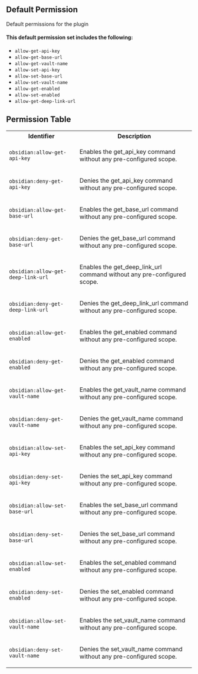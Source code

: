 ## Default Permission

Default permissions for the plugin

#### This default permission set includes the following:

- `allow-get-api-key`
- `allow-get-base-url`
- `allow-get-vault-name`
- `allow-set-api-key`
- `allow-set-base-url`
- `allow-set-vault-name`
- `allow-get-enabled`
- `allow-set-enabled`
- `allow-get-deep-link-url`

## Permission Table

<table>
<tr>
<th>Identifier</th>
<th>Description</th>
</tr>


<tr>
<td>

`obsidian:allow-get-api-key`

</td>
<td>

Enables the get_api_key command without any pre-configured scope.

</td>
</tr>

<tr>
<td>

`obsidian:deny-get-api-key`

</td>
<td>

Denies the get_api_key command without any pre-configured scope.

</td>
</tr>

<tr>
<td>

`obsidian:allow-get-base-url`

</td>
<td>

Enables the get_base_url command without any pre-configured scope.

</td>
</tr>

<tr>
<td>

`obsidian:deny-get-base-url`

</td>
<td>

Denies the get_base_url command without any pre-configured scope.

</td>
</tr>

<tr>
<td>

`obsidian:allow-get-deep-link-url`

</td>
<td>

Enables the get_deep_link_url command without any pre-configured scope.

</td>
</tr>

<tr>
<td>

`obsidian:deny-get-deep-link-url`

</td>
<td>

Denies the get_deep_link_url command without any pre-configured scope.

</td>
</tr>

<tr>
<td>

`obsidian:allow-get-enabled`

</td>
<td>

Enables the get_enabled command without any pre-configured scope.

</td>
</tr>

<tr>
<td>

`obsidian:deny-get-enabled`

</td>
<td>

Denies the get_enabled command without any pre-configured scope.

</td>
</tr>

<tr>
<td>

`obsidian:allow-get-vault-name`

</td>
<td>

Enables the get_vault_name command without any pre-configured scope.

</td>
</tr>

<tr>
<td>

`obsidian:deny-get-vault-name`

</td>
<td>

Denies the get_vault_name command without any pre-configured scope.

</td>
</tr>

<tr>
<td>

`obsidian:allow-set-api-key`

</td>
<td>

Enables the set_api_key command without any pre-configured scope.

</td>
</tr>

<tr>
<td>

`obsidian:deny-set-api-key`

</td>
<td>

Denies the set_api_key command without any pre-configured scope.

</td>
</tr>

<tr>
<td>

`obsidian:allow-set-base-url`

</td>
<td>

Enables the set_base_url command without any pre-configured scope.

</td>
</tr>

<tr>
<td>

`obsidian:deny-set-base-url`

</td>
<td>

Denies the set_base_url command without any pre-configured scope.

</td>
</tr>

<tr>
<td>

`obsidian:allow-set-enabled`

</td>
<td>

Enables the set_enabled command without any pre-configured scope.

</td>
</tr>

<tr>
<td>

`obsidian:deny-set-enabled`

</td>
<td>

Denies the set_enabled command without any pre-configured scope.

</td>
</tr>

<tr>
<td>

`obsidian:allow-set-vault-name`

</td>
<td>

Enables the set_vault_name command without any pre-configured scope.

</td>
</tr>

<tr>
<td>

`obsidian:deny-set-vault-name`

</td>
<td>

Denies the set_vault_name command without any pre-configured scope.

</td>
</tr>
</table>
